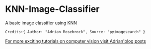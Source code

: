 # KNN-Image-Classifier

A basic image classifier using KNN  

`Credits:{
    Author: "Adrian Rosebrock",
    Source: "pyimagesearch"
}`

[For more exciting tutorials on computer vision visit Adrian'blog posts](https://www.pyimagesearch.com/)
